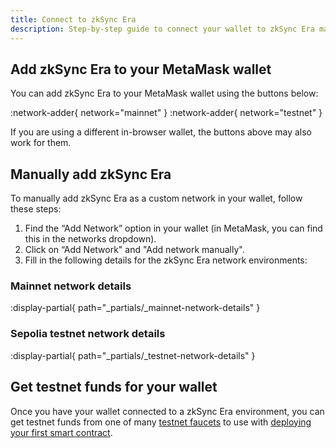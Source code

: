 ```yaml
---
title: Connect to zkSync Era
description: Step-by-step guide to connect your wallet to zkSync Era mainnet and testnet.
---
```


## Add zkSync Era to your MetaMask wallet

You can add zkSync Era to your MetaMask wallet using the buttons below:

:network-adder{ network="mainnet" }  :network-adder{ network="testnet" }

If you are using a different in-browser wallet, the buttons above may also work for them.

## Manually add zkSync Era

To manually add zkSync Era as a custom network in your wallet, follow these steps:

1. Find the “Add Network” option in your wallet (in MetaMask, you can find this in the networks dropdown).
1. Click on “Add Network" and "Add network manually".
1. Fill in the following details for the zkSync Era network environments:

### Mainnet network details

:display-partial{ path="_partials/_mainnet-network-details" }

### Sepolia testnet network details

:display-partial{ path="_partials/_testnet-network-details" }

## Get testnet funds for your wallet

Once you have your wallet connected to a zkSync Era environment,
you can get testnet funds from one of many [testnet faucets](/ecosystem/network-faucets)
to use with [deploying your first smart contract](/build/quick-start/deploy-your-first-contract).
